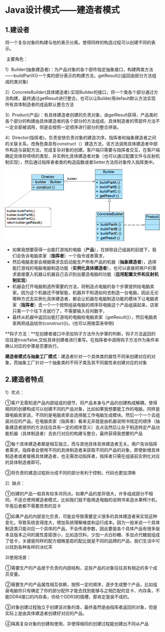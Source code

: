 # Java设计模式——建造者模式

## 1.建设者

​		将一个复杂对象的构建与他的表示分离。使得同样的构造过程可以创建不同的表示。

​		主要角色：

​		1）Builder(抽象建造者)：为产品对象的各个部件指定抽象接口，构建两类方法——buildPartX()一个类的部分表示的构建方法，getResult()(返回由部分方法组成的类对象)

​		2）ConcreteBuilder(具体建造者):实现Builder的接口，将一个类各个部分通过方法构建，最终通过getResult进行整合。也可以让Builder用default默认方法实现所有具体制造者的成品默认整合方法

​		3）Product(产品)：有具体建造者创建的负责对象，由getResult获得，产品类的各个部分的构建由具体建造者的各个部分的方法组成，具体制造者的零部件方法不一定全部被调用，但是会按照一定顺序进行部分的整合拼装。

​		4）Director(指挥者)，负责安排负责对象的建造次序。指挥者和抽象建造者之间的关联关系，改角色类具有construct（）建造方法，该方法调用具体建造者中部件构造与装配方法，完成复杂对象的创建。客户端只需要与指挥者交互，在客户端确定具体将啧啧的类型，并实例化具体建造者对象（也可以通过配置文件与反射机制实现），然后通过指挥者者类的构造函数或者Setter方法将对象传入指挥类中。

![image-20210926103937267](image-20210926103937267.png)

- 如果我想要获得一台能打游戏的电脑（**产品**），在排除自己组装的前提下，我们会告诉电脑卖家（**指挥者**）一个指令或者需求，
- 然后电脑卖家会根据需求去启动能生产所有产品的机器（**抽象建造者**），选择能打游戏的电脑电脑制造功能（**实例化具体建造者**），也可以直接把用户的需求直接塞入机器让机器自己去识别出要造电脑的功能（**运用配置文件和反射机制实现**）
- 机器会打开电脑制造所需要的方法，将制造点电脑的各个步骤提供给电脑卖家。因为这个机器还不够智能，机器并不知道如何去制造一台电脑，因此无论哪种方式去实例化具体建造者，都会让机器在电脑制造功能的模块下让电脑卖家（**指挥者**）去一个一个按照组装电脑的顺序将电脑这个产品组装起来，店家只需一个个往下点就行了，不需要输入任何数字，
- 最终从机器中返回出能打游戏的电脑给电脑卖家（getResult()），然后电脑卖家再把成品给你(construct())。(也可以用做菜来举例)

**钩子方法：**在创建者接口中添加钩子方法作为步骤的判断，钩子方法返回的往往是true/false,交给具体创建者进行重写。在指挥者中调用钩子方法作为条件来确认对应的步骤是否要执行。

**建造者模式与抽象工厂模式**：建造者针对一个具体类的属性不同来创建对应的对象，而抽象工厂针对一个抽象类的不同子类及其不同属性来创建对应的对象

## 2.建造者特点

1）优点：

①客户无需知道产品内部组成的细节，将产品本身与产品的创建构成解耦，使得相同的创建构成可以创建不同的产品对象，比如如果我想要能工作的电脑，同样是跟电脑卖家说，不同的是电脑卖家会选择能工作电脑生成模块。然后一个一个去组装对应的产品，在电脑卖家（指挥者）看来无非就是由机器说明书规定的顺序（抽象建造者提供的方法往往具有一定的顺序意义）去点击然后让处于制造特定产品功能机器（具体制造者）去执行对应的构建与整合，最终获得我想要的产品

②每个具体建造者都是相互独立，而与其他具体具体建造者无关。用户告诉指挥者需求，指挥者会使用不同的具体制造者来获取不同的产品的对象，即使新增具体制造者或者替换具体建造者，也无需改动指挥者，指挥者只需在组装前实例化对应的具体制造者即可。

③将负责的建造过程拆分成不同的部分有利于控制，代码也更加清晰

2）缺点：

①创建的产品一般具有较多共同点。如果产品的差异很大，许多组成部分不相同，不适合使用建造者模式，比如我们就不能用造电脑的说明书来造水果榨汁机，毕竟后者都不需要昂贵的显卡

②如果产品的内部变化负责，可能会导致需要定义很多的具体建造者来实现这种变化，导致系统变得庞大，增加系统理解难度和运行成本。因为一般来说一个具体制造类只能对应一个具体的产品，不会传递参数，因此要是各个具体产品有很多版本且版本之间的属性差距很小，比如造饮料，少加一点白砂糖、多加点代糖就组成了低卡，关键是同样的配方细微差距的配比就是不同的品牌的产品，我们生活中可以找到各种各样的冰红茶

3)使用场景：

①需要生产的产品居于负责的内部结构，这些产品的对象往往具有相近的多个成员变量。

②需要生产的产品属性相互依赖，按照一定的顺序，逐步生成整个产品，比如组装电脑你只有确定了你的部分配件才能去找到能够与之相匹配的显卡、内存条，不能DDR4接口的内存条，你给个DDR3的插槽，那肯定是装不成的。

③对象创建过程独立于创建该对象的类，最终虽然是由指挥者返回的对象，但是实际上是由具体建造者创建好对应的产品。

④隔离复杂对象的创建和使用，并使得相同的创建过程能创建出不同从产品

​		
